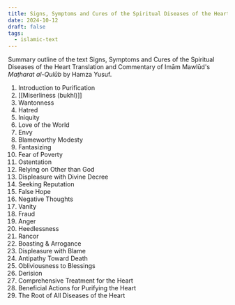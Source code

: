 ```yaml
---
title: Signs, Symptoms and Cures of the Spiritual Diseases of the Heart
date: 2024-10-12
draft: false
tags:
  - islamic-text
---
```

Summary outline of the text Signs, Symptoms and Cures of the Spiritual Diseases of the Heart Translation and Commentary of Imām Mawlūd's *Maṭharat al-Qulūb* by Hamza Yusuf. 

1. Introduction to Purification
2. [[Miserliness (bukhl)]]  
3. Wantonness  
4. Hatred  
5. Iniquity  
6. Love of the World  
7. Envy  
8. Blameworthy Modesty  
9. Fantasizing  
10. Fear of Poverty  
11. Ostentation  
12. Relying on Other than God  
13. Displeasure with Divine Decree  
14. Seeking Reputation  
15. False Hope  
16. Negative Thoughts  
17. Vanity  
18. Fraud  
19. Anger  
20. Heedlessness  
21. Rancor  
22. Boasting & Arrogance  
23. Displeasure with Blame  
24. Antipathy Toward Death  
25. Obliviousness to Blessings  
26. Derision  
27. Comprehensive Treatment for the Heart  
28. Beneficial Actions for Purifying the Heart  
29. The Root of All Diseases of the Heart